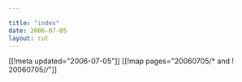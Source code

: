```yaml
---

title: "index"
date: 2006-07-05
layout: rut
---
```


[[!meta updated="2006-07-05"]]
[[!map pages="20060705/* and ! 20060705/*/*"]]

